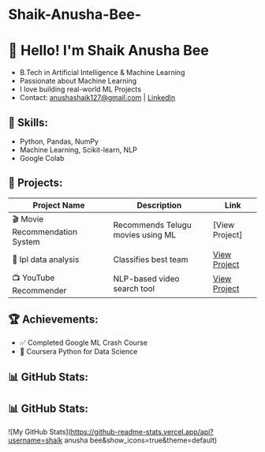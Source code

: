 # Shaik-Anusha-Bee-
# 👋 Hello! I'm Shaik Anusha Bee

   - B.Tech in Artificial Intelligence & Machine Learning  
   - Passionate about Machine Learning 
   - I love building real-world ML Projects
   - Contact: anushashaik127@gmail.com | [LinkedIn](https://linkedin.com/in/vijay)

## 🔧 Skills:
- Python, Pandas, NumPy
- Machine Learning, Scikit-learn, NLP
-  Google Colab

## 💼 Projects:

| Project Name                  | Description                            | Link                                  |
|------------------------------|----------------------------------------|---------------------------------------|
| 🎬 Movie Recommendation System | Recommends Telugu movies using ML      | [View Project] |(https://github.com/Anusha0107/Movie-Recommandation-system)
| 🧠 Ipl data analysis             | Classifies  best team                | [View Project](https://github.com/Anusha0107/ipl-data-analysis) |
| 📺 YouTube Recommender         | NLP-based video search tool            | [View Project](https://github.com/Anusha0107/ipl-data-analysis) |

## 🏆 Achievements:
- ✅ Completed Google ML Crash Course
- 📜 Coursera Python for Data Science

## 📊 GitHub Stats:
## 📊 GitHub Stats:
![My GitHub Stats](https://github-readme-stats.vercel.app/api?username=shaik anusha bee&show_icons=true&theme=default)
